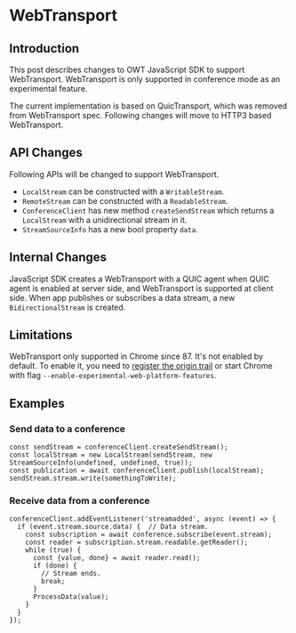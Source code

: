 # WebTransport

## Introduction

This post describes changes to OWT JavaScript SDK to support WebTransport. WebTransport is only supported in conference mode as an experimental feature.

The current implementation is based on QuicTransport, which was removed from WebTransport spec. Following changes will move to HTTP3 based WebTransport.

## API Changes

Following APIs will be changed to support WebTransport.

- `LocalStream` can be constructed with a `WritableStream`.
- `RemoteStream` can be constructed with a `ReadableStream`.
- `ConferenceClient` has new method `createSendStream` which returns a `LocalStream` with a unidirectional stream in it.
- `StreamSourceInfo` has a new bool property `data`.


## Internal Changes

JavaScript SDK creates a WebTransport with a QUIC agent when QUIC agent is enabled at server side, and WebTransport is supported at client side. When app publishes or subscribes a data stream, a new `BidirectionalStream` is created.

## Limitations

WebTransport only supported in Chrome since 87. It's not enabled by default. To enable it, you need to [register the origin trail](https://web.dev/webtransport/#register-for-ot) or start Chrome with flag `--enable-experimental-web-platform-features`.

## Examples

### Send data to a conference

```
const sendStream = conferenceClient.createSendStream();
const localStream = new LocalStream(sendStream, new StreamSourceInfo(undefined, undefined, true));
const publication = await conferenceClient.publish(localStream);
sendStream.stream.write(somethingToWrite);
```

### Receive data from a conference

```
conferenceClient.addEventListener('streamadded', async (event) => {
  if (event.stream.source.data) {  // Data stream.
    const subscription = await conference.subscribe(event.stream);
    const reader = subscription.stream.readable.getReader();
    while (true) {
      const {value, done} = await reader.read();
      if (done) {
        // Stream ends.
        break;
      }
      ProcessData(value);
    }
  }
});
```